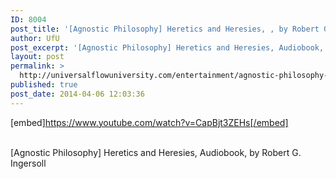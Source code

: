 ```yaml
---
ID: 8004
post_title: '[Agnostic Philosophy] Heretics and Heresies, , by Robert G. Ingersoll'
author: UfU
post_excerpt: '[Agnostic Philosophy] Heretics and Heresies, Audiobook, by Robert G. Ingersoll'
layout: post
permalink: >
  http://universalflowuniversity.com/entertainment/agnostic-philosophy-heretics-and-heresies-by-robert-g-ingersoll/
published: true
post_date: 2014-04-06 12:03:36
---
```

[embed]https://www.youtube.com/watch?v=CapBjt3ZEHs[/embed]</br></br>
<p>[Agnostic Philosophy] Heretics and Heresies, Audiobook, by Robert G. Ingersoll</p>